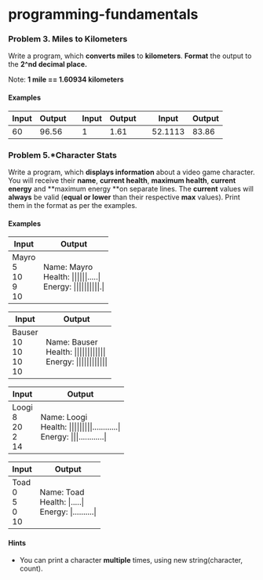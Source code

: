 # programming-fundamentals

### Problem 3. Miles to Kilometers

Write a program, which **converts miles** to **kilometers**. **Format** the output to the **2^nd decimal place.**

Note: **1 mile == 1.60934 kilometers**

#### Examples

| **Input** | **Output** || **Input** | **Output** || **Input** | **Output** |
|---|---|---|---|---|---|---|---|
| 60 | 96.56 | | 1| 1.61 || 52.1113 | 83.86 |


### Problem 5.\*Character Stats

Write a program, which **displays information** about a video game character. You will receive
their **name**, **current health**, **maximum
health**, **current energy** and **maximum energy **on separate lines. 
The **current** values will **always** be valid (**equal or lower** than their respective **max** values). 
Print them in the format as per the examples.

#### Examples



|    Input                      |    Output                                                       |
|-------------------------------|-----------------------------------------------------------------|
|    Mayro<br/>5<br/>10<br/>9<br/>10    |    Name: Mayro<br/>Health: \|\|\|\|\|\|.....\|<br/>Energy: \|\|\|\|\|\|\|\|\|\|.\|    |
 

|    Input                         |    Output                                                        |
|----------------------------------|------------------------------------------------------------------|
|    Bauser<br/>10<br/>10<br/>10<br/>10    |    Name: Bauser<br/>Health: \|\|\|\|\|\|\|\|\|\|\|\|<br/>Energy: \|\|\|\|\|\|\|\|\|\|\|\|    |


|    Input                      |    Output                                                                       |
|-------------------------------|---------------------------------------------------------------------------------|
|    Loogi<br/>8<br/>20<br/>2<br/>14    |    Name: Loogi<br/>Health: \|\|\|\|\|\|\|\|\|............\|<br/>Energy:   \|\|\|............\|    |


|    Input                    |    Output                                                 |
|-----------------------------|-----------------------------------------------------------|
|    Toad<br/>0<br/>5<br/>0<br/>10    |    Name: Toad<br/>Health: \|.....\|<br/>Energy: \|..........\|    |


#### Hints

* You can print a character **multiple** times, using new string(character, count).

